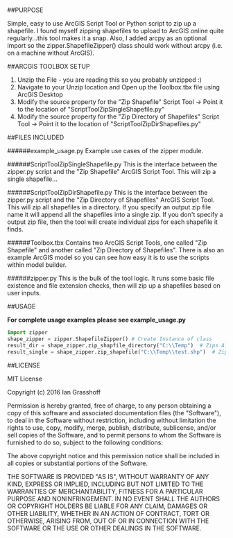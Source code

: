 ##PURPOSE

Simple, easy to use ArcGIS Script Tool or Python script to zip up a shapefile.  I found myself zipping shapefiles to upload to ArcGIS online quite regularly...this tool makes it a snap.  Also, I added arcpy as an optional import so the zipper.ShapefileZipper() class should work without arcpy (i.e. on a machine without ArcGIS).

##ARCGIS TOOLBOX SETUP

1.  Unzip the File - you are reading this so you probably unzipped :)
2.  Navigate to your Unzip location and Open up the Toolbox.tbx file using ArcGIS Desktop
3.  Modify the source property for the "Zip Shapefile" Script Tool -> Point it to the location of "ScriptToolZipSingleShapefile.py"
4.  Modify the source property for the "Zip Directory of Shapefiles" Script Tool -> Point it to the location of "ScriptToolZipDirShapefiles.py"


##FILES INCLUDED

######example_usage.py
Example use cases of the zipper module.

######ScriptToolZipSingleShapefile.py
This is the interface between the zipper.py script and the "Zip Shapefile" ArcGIS Script Tool.  This will zip a single shapefile...


######ScriptToolZipDirShapefile.py
This is the interface between the zipper.py script and the "Zip Directory of Shapefiles" ArcGIS Script Tool.  This will zip all shapefiles in a directory.  If you specify an output zip file name it will append all the shapefiles into a single zip.  If you don't specify a output zip file, then the tool will create individual zips for each shapefile it finds.


######Toolbox.tbx
Contains two ArcGIS Script Tools, one called "Zip Shapefile" and another called "Zip Directory of Shapefiles". There is also an example ArcGIS model so you can see how easy it is to use the scripts within model builder.


######zipper.py
This is the bulk of the tool logic.  It runs some basic file existence and file extension checks, then will zip up a shapefiles based on user inputs.

##USAGE

**For complete usage examples please see example_usage.py**

```python
import zipper
shape_zipper = zipper.ShapefileZipper() # Create Instance of class
result_dir = shape_zipper.zip_shapfile_directory("C:\\Temp")  # Zips All Shapefiles found in C:\\TEMP
result_single = shape_zipper.zip_shapefile("C:\\Temp\\test.shp")  # Zips Single Shapefile C:\\Temp\\test.shp to C:\\Temp\\test.zip
```

##LICENSE

MIT License

Copyright (c) 2016 Ian Grasshoff

Permission is hereby granted, free of charge, to any person obtaining a copy
of this software and associated documentation files (the "Software"), to deal
in the Software without restriction, including without limitation the rights
to use, copy, modify, merge, publish, distribute, sublicense, and/or sell
copies of the Software, and to permit persons to whom the Software is
furnished to do so, subject to the following conditions:

The above copyright notice and this permission notice shall be included in all
copies or substantial portions of the Software.

THE SOFTWARE IS PROVIDED "AS IS", WITHOUT WARRANTY OF ANY KIND, EXPRESS OR
IMPLIED, INCLUDING BUT NOT LIMITED TO THE WARRANTIES OF MERCHANTABILITY,
FITNESS FOR A PARTICULAR PURPOSE AND NONINFRINGEMENT. IN NO EVENT SHALL THE
AUTHORS OR COPYRIGHT HOLDERS BE LIABLE FOR ANY CLAIM, DAMAGES OR OTHER
LIABILITY, WHETHER IN AN ACTION OF CONTRACT, TORT OR OTHERWISE, ARISING FROM,
OUT OF OR IN CONNECTION WITH THE SOFTWARE OR THE USE OR OTHER DEALINGS IN THE
SOFTWARE.


